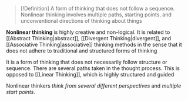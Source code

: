 
>[!Definition]
>A form of thinking that does not follow a sequence. Nonlinear thinking involves multiple paths, starting points, and unconventional directions of thinking about things

**Nonlinear thinking** is highly creative and non-logical. It is related to [[Abstract Thinking|abstract]], [[Divergent Thinking|divergent]], and [[Associative Thinking|associative]] thinking methods in the sense that it does not adhere to traditional and structured forms of thinking

It is a form of thinking that does not necessarily follow structure or sequence. There are several paths taken in the thought process. This is opposed to [[Linear Thinking]], which is highly structured and guided

Nonlinear thinkers *think from several different perspectives* and *multiple start points*. 
